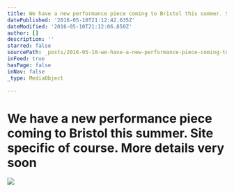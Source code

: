 ```yaml
---
title: We have a new performance piece coming to Bristol this summer. Site specific of course. More details very soon
datePublished: '2016-05-10T21:12:42.635Z'
dateModified: '2016-05-10T21:12:06.850Z'
author: []
description: ''
starred: false
sourcePath: _posts/2016-05-10-we-have-a-new-performance-piece-coming-to-bristol-this-summe.md
inFeed: true
hasPage: false
inNav: false
_type: MediaObject

---
```

# We have a new performance piece coming to Bristol this summer. Site specific of course. More details very soon
![](https://the-grid-user-content.s3-us-west-2.amazonaws.com/36e44ce8-0b75-4edc-b6de-14c5c825afcc.jpg)